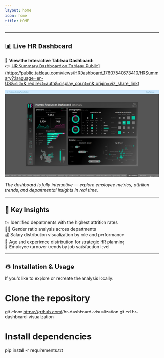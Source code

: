 ```yaml
---
layout: home
icon: home
title: HOME
---
```


---

## 📊 Live HR Dashboard

🔗 **View the Interactive Tableau Dashboard:**  
👉 [HR Summary Dashboard on Tableau Public](https://public.tableau.com/views/HRDashboard_17607540673410/HRSummary?:language=en-US&:sid=&:redirect=auth&:display_count=n&:origin=viz_share_link)](https://public.tableau.com/views/HRDashboard_17607540673410/HRSummary?:language=en-US&:sid=&:redirect=auth&:display_count=n&:origin=viz_share_link)

![HR Dashboard Screenshot](dashboard.png)

*The dashboard is fully interactive — explore employee metrics, attrition trends, and departmental insights in real time.*

---

## 🧠 Key Insights

📉 Identified departments with the highest attrition rates  
👩‍💼 Gender ratio analysis across departments  
💰 Salary distribution visualization by role and performance  
📅 Age and experience distribution for strategic HR planning  
🔁 Employee turnover trends by job satisfaction level  

---

## ⚙️ Installation & Usage

If you'd like to explore or recreate the analysis locally:

# Clone the repository
git clone https://github.com/<your-username>/hr-dashboard-visualization.git
cd hr-dashboard-visualization

# Install dependencies
pip install -r requirements.txt
